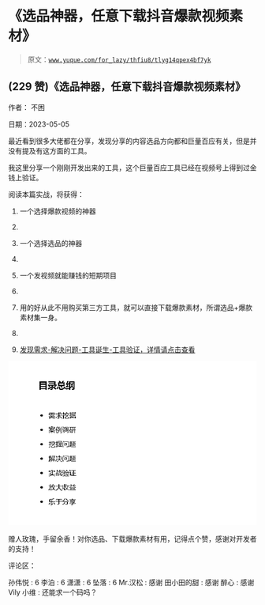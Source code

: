 # 《选品神器，任意下载抖音爆款视频素材》

> 原文：[`www.yuque.com/for_lazy/thfiu8/tlyg14qpex4bf7yk`](https://www.yuque.com/for_lazy/thfiu8/tlyg14qpex4bf7yk)



## (229 赞)《选品神器，任意下载抖音爆款视频素材》 

作者： 不困 

日期：2023-05-05 

最近看到很多大佬都在分享，发现分享的内容选品方向都和巨量百应有关，但是并没有提及有这方面的工具。 

我这里分享一个刚刚开发出来的工具，这个巨量百应工具已经在视频号上得到过金钱上验证。 

阅读本篇实战，将获得： 

1.  一个选择爆款视频的神器 

2.  

3.  一个选择选品的神器 

4.  

5.  一个发视频就能赚钱的短期项目 

6.  

7.  用的好从此不用购买第三方工具，就可以直接下载爆款素材，所谓选品+爆款素材集一身。 

8.  

9.  [发现需求-解决问题-工具诞生-工具验证，详情请点击查看](https://qv4zhbe2wa.feishu.cn/docx/U2lPdc1ayoNSPUxgsNfcEXrXn1d) 

![](img/7fd05fae24de42c3e87e62122fc7c60f.png)  

赠人玫瑰，手留余香！对你选品、下载爆款素材有用，记得点个赞，感谢对开发者的支持！ 

评论区： 

孙伟悦 : 6 李泊 : 6 潇潇 : 6 坠落 : 6 Mr.汉松 : 感谢 田小田的甜 : 感谢 醉心 : 感谢 Vily 小维 : 还能求一个码吗？